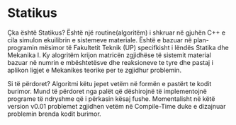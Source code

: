 Statikus
========

Çka është Statikus?
Është një routine(algoritëm) i shkruar në gjuhën C++ e cila simulon ekuilibrin e sistemeve materiale. Është e bazuar në plan-programin mësimor të Fakultetit Teknik (UP) specifkisht i lëndës Statika dhe Mekanika I.
Ky alogritëm krijon matricën zgjidhëse të sistemit material bazuar në numrin e mbështetësve dhe reaksioneve te tyre dhe pastaj i aplikon ligjet e Mekanikes teorike per te zgjidhur problemin. 

Si të përdoret?
Algoritmi këtu jepet vetëm në formën e pastërt te kodit burimor. Mund të përdoret nga palët që dëshirojnë të implementojnë programe të ndryshme që i përkasin kësaj fushe.
Momentalisht në këtë version v0.01 problemet zgjidhen vetëm në Compile-Time duke e dizajnuar problemin brenda kodit burimor.
